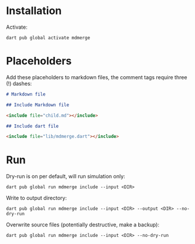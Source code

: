# Installation 

Activate:
```shell
dart pub global activate mdmerge
```

# Placeholders

Add these placeholders to markdown files, the comment tags require three (!) dashes:

```markdown
# Markdown file 

## Include Markdown file

<include file="child.md"></include>

## Include dart file

<include file="lib/mdmerge.dart"></include>
```

# Run

Dry-run is on per default, will run simulation only:

```shell
dart pub global run mdmerge include --input <DIR> 
```

Write to output directory: 

```shell
dart pub global run mdmerge include --input <DIR> --output <DIR> --no-dry-run
```

Overwrite source files (potentially destructive, make a backup): 

```shell
dart pub global run mdmerge include --input <DIR> --no-dry-run
```
